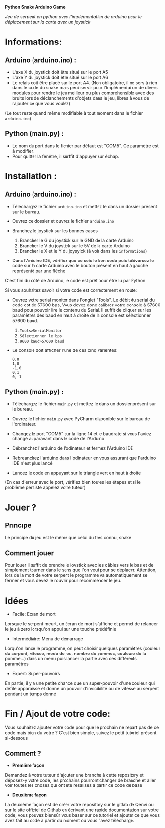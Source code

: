 **Python Snake Arduino Game**

_Jeu de serpent en python avec l'implémentation de arduino pour le déplacement sur la carte avec un joystick_

# Informations:

## Arduino (arduino.ino) :

* L'axe X du joystick doit être situé sur le port A5
* L'axe Y du joystick doit être situé sur le port A6
* Le relais doit être placé sur le port A4. (Non obligatoire, il ne sers à rien dans le code du snake mais peut servir pour l'implémentation de divers modules pour rendre le jeu meilleur ou plus comprehensible avec des bruits lors de déclanchements d'objets dans le jeu, libres à vous de rajouter ce que vous voulez)

(Le tout reste quand même modifiable à tout moment dans le fichier `arduino.ino`)

## Python (main.py) :

* Le nom du port dans le fichier par défaut est "COM5". Ce paramètre est à modifier.
* Pour quitter la fenêtre, il surffit d'appuyer sur échap.

# Installation :

## Arduino (arduino.ino) :

* Téléchargez le fichier `arduino.ino` et mettez le dans un dossier présent sur le bureau.

* Ouvrez ce dossier et ouvrez le fichier `arduino.ino`

* Branchez le joystick sur les bonnes cases
    1. Brancher le G du joystick sur le GND de la carte Arduino
    2. Brancher le V du joystick sur le 5V de la carte Arduino
    1. Brancher le X et le Y du joysyick (à voir dans les `informations`)

* Dans l'Arduino IDE, vérifiez que ce sois le bon code puis téléversez le code sur la carte Arduino avec le bouton présent en haut à gauche représenté par une flèche

C'est fini du côté de Arduino, le code est prêt pour être lu par Python

Si vous souhaitez savoir si votre code est correctement en route:

* Ouvrez votre serial monitor dans l'onglet "Tools". Le débit du serial du code est de 57600 bps, Vous devez donc calibrer votre console à 57600 baud pour pouvoir lire le contenu du Serial. Il suffit de cliquer sur les paramètres des baud en haut à droite de la console est sélectionner 57600 baud.
  1. `Tools>SerialMonitor`
  2. `Sélectionner le bps`
  3. `9600 baud>57600 baud`


* Le console doit afficher l'une de ces cinq varientes:

  ```
  0,0
  1,0
  -1,0
  0,1
  0,-1
  ```

## Python (main.py) :

* Téléchargez le fichier `main.py` et mettez le dans un dossier présent sur le bureau.

* Ouvrez le fichier `main.py` avec PyCharm disponible sur le bureau de l'ordinateur.

* Changez le port "COM5" sur la ligne 14 et le baudrate si vous l'aviez changé auparavant dans le code de l'Arduino

* Débranchez l'arduino de l'odinateur et fermez l'Arduino IDE

* Rebreanchez l'arduino dans l'odinateur en vous assurant que l'arduino IDE n'est plus lancé

* Lancez le code en appuyant sur le triangle vert en haut à droite

(En cas d'erreur avec le port, vérifiez bien toutes les étapes et si le problème persiste appelez votre tuteur)

# Jouer ?

## Principe


Le principe du jeu est le même que celui du très connu, snake

## Comment jouer

Pour jouer il suffit de prendre le joystick avec les câbles vers le bas et de simplement tourner dans le sens que l'on veut pour se déplacer. Attention, lors de la mort de votre serpent le programme va automatiquement se fermer et vous devez le rouvrir pour recommencer le jeu.

# Idées

* Facile: Ecran de mort

Lorsque le serpent meurt, un écran de mort s'affiche et permet de relancer le jeu à zero lorsqu'on appui sur une touche prédéfinie

* Intermédiaire: Menu de démarrage

Lorqu'on lance le programme, on peut choisir quelques paramètres (couleur du serpent, vitesse, mode de jeu, nombre de pommes, couleure de la pomme...) dans un menu puis lancer la partie avec ces différents paramètres

* Expert: Super-pouvoirs

En partie, il y a une petite chance que un super-pouvoir d'une couleur qui défile apparaisse et donne un pouvoir d'invicibilité ou de vitesse au serpent pendant un temps donné

# Fin / Ajout de votre code:

Vous souhaitez ajouter votre code pour que le prochain ne repart pas de ce code mais bien du votre ?
C'est bien simple, suivez le petit tutoriel présent si-dessous

## Comment ?

* **Première façon**

Demandez à votre tuteur d'ajouter une branche à cette repository et déposez-y votre code, les prochains pourront changer de branche et aller voir toutes les choses qui ont été résalisés à partir ce code de base

* **Deuxième façon**

La deuxième façon est de créer votre repository sur le gitlab de Qenvi ou sur le site officiel de Github en écrivant une rapide documentation sur votre code, vous pouvez biensûr vous baser sur ce tutoriel et ajouter ce que vous avez fait au code à partir du moment ou vous l'avez téléchargé.
